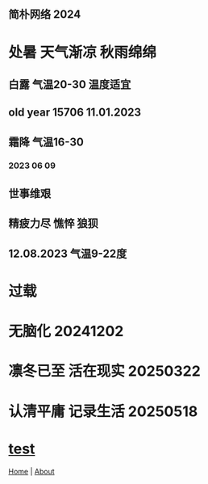 ## 简朴网络 2024


#  处暑 天气渐凉 秋雨绵绵
## 白露 气温20-30 温度适宜
## old year 15706 11.01.2023
## 霜降 气温16-30
### 2023 06 09
## 世事维艰
## 精疲力尽 憔悴 狼狈
## 12.08.2023 气温9-22度
# 过载
# 无脑化 20241202
# 凛冬已至 活在现实 20250322
# 认清平庸 记录生活 20250518
# [test](second.md)

[Home](index.md) | [About](about.md)